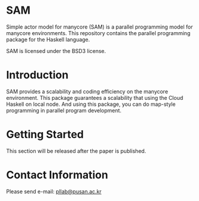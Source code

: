 # SAM
Simple actor model for manycore (SAM) is a parallel programming model for manycore environments. This repository contains the parallel programming package for the Haskell language.

SAM is licensed under the BSD3 license.

# Introduction
SAM provides a scalability and coding efficiency on the manycore environment. This package guarantees a scalability that using the Cloud Haskell on local node. And using this package, you can do map-style programming in parallel program development.

# Getting Started
This section will be released after the paper is published.

# Contact Information
Please send e-mail: pllab@pusan.ac.kr
